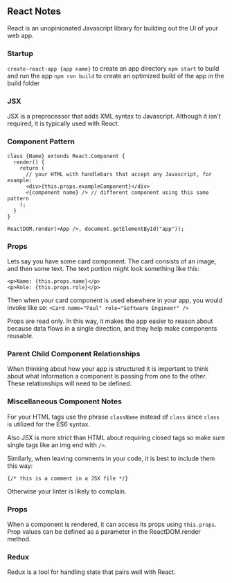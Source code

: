 ## React Notes

React is an unopinionated Javascript library for building out the UI of your web app.

### Startup

`create-react-app {app name}` to create an app directory
`npm start` to build and run the app
`npm run build` to create an optimized build of the app in the build folder

### JSX

JSX is a preprocessor that adds XML syntax to Javascript. Although it isn't required, it is typically used with React.

### Component Pattern

```
class {Name} extends React.Component {
  render() {
    return (
      // your HTML with handlebars that accept any Javascript, for example:
      <div>{this.props.exampleComponent}</div>
      <{component name} /> // different component using this same pattern
    );
  }
}

ReactDOM.render(<App />, document.getElementById("app"));

```

### Props

Lets say you have some card component. The card consists of an image, and then some text. The text portion might look something like this:

```
<p>Name: {this.props.name}</p>
<p>Role: {this.props.role}</p>
```

Then when your card component is used elsewhere in your app, you would invoke like so:
`<Card name="Paul" role="Software Engineer" />`

Props are read only. In this way, it makes the app easier to reason about because data flows in a single direction, and they help make components reusable.

### Parent Child Component Relationships

When thinking about how your app is structured it is important to think about what information a component is passing from one to the other. These relationships will need to be defined.

### Miscellaneous Component Notes

For your HTML tags use the phrase `className` instead of `class` since `class` is utilized for the ES6 syntax.

Also JSX is more strict than HTML about requiring closed tags so make sure single tags like an img end with `/>`.

Similarly, when leaving comments in your code, it is best to include them this way:

`{/* this is a comment in a JSX file */}`

Otherwise your linter is likely to complain.

### Props

When a component is rendered, it can access its props using `this.props`. Prop values can be defined as a parameter in the ReactDOM.render method.

### Redux

Redux is a tool for handling state that pairs well with React.
